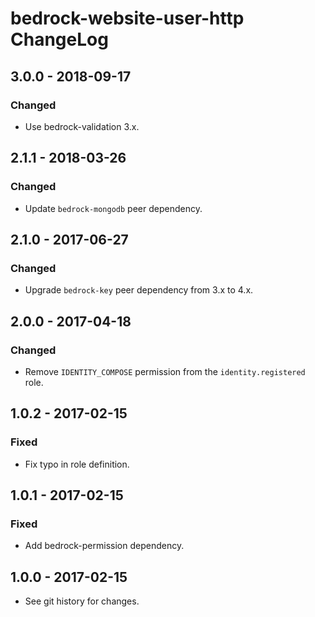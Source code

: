 # bedrock-website-user-http ChangeLog

## 3.0.0 - 2018-09-17

### Changed
- Use bedrock-validation 3.x.

## 2.1.1 - 2018-03-26

### Changed
- Update `bedrock-mongodb` peer dependency.

## 2.1.0 - 2017-06-27

### Changed
- Upgrade `bedrock-key` peer dependency from 3.x to 4.x.

## 2.0.0 - 2017-04-18

### Changed
- Remove `IDENTITY_COMPOSE` permission from the `identity.registered` role.

## 1.0.2 - 2017-02-15

### Fixed
- Fix typo in role definition.

## 1.0.1 - 2017-02-15

### Fixed
- Add bedrock-permission dependency.

## 1.0.0 - 2017-02-15

- See git history for changes.
